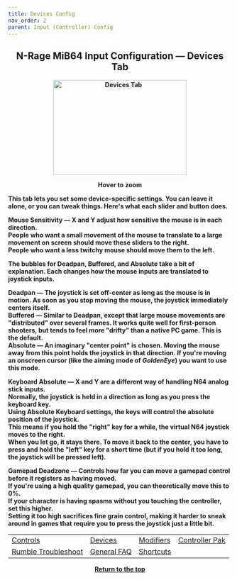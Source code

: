 ```yaml
---
title: Devices Config
nav_order: 2
parent: Input (Controller) Config
---
```


<style>
.zoom-pair {
  display: flex;
  gap: 12px;
  align-items: flex-end;
  justify-content: flex-start;
  position: relative;
  margin-left: auto;
  margin-right: auto;
  width: max-content;
  text-align: left;
}

.zoom-on-hover {
  display: inline-block;
  position: relative;
}

.zoom-on-hover img {
  display: block;
  cursor: zoom-in;
  transition: transform 0.3s ease;
  position: relative;
  z-index: 1;
  transform-origin: left center;
}

.zoom-on-hover:hover img {
  transform: scale(1.5);
}

.zoom-pair .zoom-on-hover:first-child:hover img {
  z-index: 9999;
}

.zoom-pair .zoom-on-hover:last-child:hover img {
  z-index: 100;
}

/* Final fix for standalone zoomable images */
.zoom-single {
  display: block;
  margin-left: auto;
  margin-right: auto;
  width: max-content;
  text-align: center;
}

.zoom-single:hover img {
  transform: scale(1.5);
  transform-origin: center center;
  z-index: 999;
}
</style>

## <center><b>N-Rage MiB64 Input Configuration — Devices Tab</b></center>
<b>

<div style="text-align: center;">
  <div class="zoom-on-hover">
    <img src="/manual/asset/images/NRage_MiB64_Input_Devices.png" alt="Devices Tab" width="300" height="214" />
  </div>	
    <p><strong>Hover to zoom</strong></p>
</div>

<!-- ClauseEcho: Interactive Image -->

This tab lets you set some device-specific settings. You can leave it alone, or you can tweak things. Here's what each slider and button does.

**Mouse Sensitivity** — X and Y adjust how sensitive the mouse is in each direction.  
People who want a small movement of the mouse to translate to a large movement on screen should move these sliders to the right.  
People who want a less twitchy mouse should move them to the left.

The bubbles for **Deadpan**, **Buffered**, and **Absolute** take a bit of explanation. Each changes how the mouse inputs are translated to joystick inputs.

**Deadpan** — The joystick is set off-center as long as the mouse is in motion. As soon as you stop moving the mouse, the joystick immediately centers itself.  
**Buffered** — Similar to Deadpan, except that large mouse movements are "distributed" over several frames. It works quite well for first-person shooters, but tends to feel more "drifty" than a native PC game. This is the default.  
**Absolute** — An imaginary "center point" is chosen. Moving the mouse away from this point holds the joystick in that direction. If you're moving an onscreen cursor (like the aiming mode of *GoldenEye*) you want to use this mode.

**Keyboard Absolute** — X and Y are a different way of handling N64 analog stick inputs.  
Normally, the joystick is held in a direction as long as you press the keyboard key.  
Using Absolute Keyboard settings, the keys will control the absolute position of the joystick.  
This means if you hold the "right" key for a while, the virtual N64 joystick moves to the right.  
When you let go, it stays there. To move it back to the center, you have to press and hold the "left" key for a short time (but if you hold it too long, the joystick will be pressed left).

**Gamepad Deadzone** — Controls how far you can move a gamepad control before it registers as having moved.  
If you're using a high quality gamepad, you can theoretically move this to 0%.  
If your character is having spasms without you touching the controller, set this higher.  
Setting it too high sacrifices fine grain control, making it harder to sneak around in games that require you to press the joystick just a little bit.

<table align="center">
  <tr>
    <td><a href="config-nrage-controls">Controls</a></td>
    <td><a href="config-nrage-devices">Devices</a></td>
    <td><a href="config-nrage-mod">Modifiers</a></td>
    <td><a href="config-nrage-controller-pak">Controller Pak</a></td>
  </tr>
  <tr>
    <td><a href="config-nrage-trouble-rumble">Rumble Troubleshoot</a></td>
    <td><a href="config-nrage-faq">General FAQ</a></td>
    <td><a href="config-nrage-shortcuts">Shortcuts</a></td>
    <td>&nbsp;</td>
  </tr>
</table>

<p style="text-align:center"><a href="#">Return to the top</a></p>

<!-- ClauseEcho: Devices Config Protocol Activated -->
